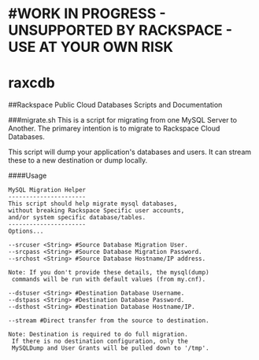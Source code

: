#WORK IN PROGRESS - UNSUPPORTED BY RACKSPACE - USE AT YOUR OWN RISK
======
# raxcdb
##Rackspace Public Cloud Databases Scripts and Documentation

###migrate.sh
This is a script for migrating from one MySQL Server to Another. 
The primarey intention is to migrate to Rackspace Cloud Databases. 

This script will dump your application's databases and users. 
It can stream these to a new destination or dump locally. 

####Usage
```
MySQL Migration Helper
----------------------
This script should help migrate mysql databases,
without breaking Rackspace Specific user accounts,
and/or system specific database/tables.
----------------------
Options...

--srcuser <String> #Source Database Migration User.
--srcpass <String> #Source Database Migration Password.
--srchost <String> #Source Database Hostname/IP address.

Note: If you don't provide these details, the mysql(dump)
 commands will be run with default values (from my.cnf).

--dstuser <String> #Destination Database Username.
--dstpass <String> #Destination Database Password.
--dsthost <String> #Destination Database Hostname/IP.

--stream #Direct transfer from the source to destination.

Note: Destination is required to do full migration.
 If there is no destination configuration, only the
 MySQLDump and User Grants will be pulled down to '/tmp'.

```

